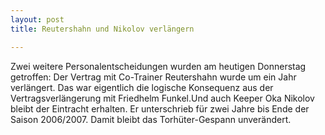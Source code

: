 ```yaml
---
layout: post
title: Reutershahn und Nikolov verlängern

---
```


Zwei weitere Personalentscheidungen wurden am heutigen Donnerstag getroffen: Der Vertrag mit Co-Trainer Reutershahn wurde um ein Jahr verlängert. Das war eigentlich die logische Konsequenz aus der Vertragsverlängerung mit Friedhelm Funkel.Und auch Keeper Oka Nikolov bleibt der Eintracht erhalten. Er unterschrieb für zwei Jahre bis Ende der Saison 2006/2007. Damit bleibt das Torhüter-Gespann unverändert.



